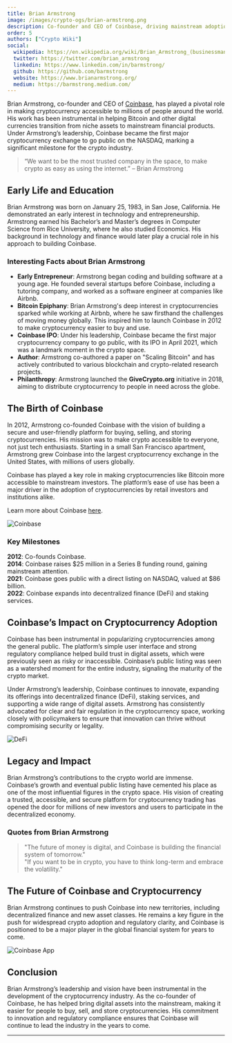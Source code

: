 ```yaml
---
title: Brian Armstrong
image: /images/crypto-ogs/brian-armstrong.png
description: Co-founder and CEO of Coinbase, driving mainstream adoption of cryptocurrency.
order: 5
authors: ["Crypto Wiki"]
social:
  wikipedia: https://en.wikipedia.org/wiki/Brian_Armstrong_(businessman)
  twitter: https://twitter.com/brian_armstrong
  linkedin: https://www.linkedin.com/in/barmstrong/
  github: https://github.com/barmstrong
  website: https://www.brianarmstrong.org/
  medium: https://barmstrong.medium.com/
---
```


Brian Armstrong, co-founder and CEO of [Coinbase](/exchanges/coinbase), has played a pivotal role in making cryptocurrency accessible to millions of people around the world. His work has been instrumental in helping Bitcoin and other digital currencies transition from niche assets to mainstream financial products. Under Armstrong’s leadership, Coinbase became the first major cryptocurrency exchange to go public on the NASDAQ, marking a significant milestone for the crypto industry.

> “We want to be the most trusted company in the space, to make crypto as easy as using the internet.” – Brian Armstrong

## Early Life and Education

Brian Armstrong was born on January 25, 1983, in San Jose, California. He demonstrated an early interest in technology and entrepreneurship. Armstrong earned his Bachelor’s and Master’s degrees in Computer Science from Rice University, where he also studied Economics. His background in technology and finance would later play a crucial role in his approach to building Coinbase.

### Interesting Facts about Brian Armstrong

- **Early Entrepreneur**: Armstrong began coding and building software at a young age. He founded several startups before Coinbase, including a tutoring company, and worked as a software engineer at companies like Airbnb.
- **Bitcoin Epiphany**: Brian Armstrong's deep interest in cryptocurrencies sparked while working at Airbnb, where he saw firsthand the challenges of moving money globally. This inspired him to launch Coinbase in 2012 to make cryptocurrency easier to buy and use.
- **Coinbase IPO**: Under his leadership, Coinbase became the first major cryptocurrency company to go public, with its IPO in April 2021, which was a landmark moment in the crypto space.
- **Author**: Armstrong co-authored a paper on "Scaling Bitcoin" and has actively contributed to various blockchain and crypto-related research projects.
- **Philanthropy**: Armstrong launched the **GiveCrypto.org** initiative in 2018, aiming to distribute cryptocurrency to people in need across the globe.

## The Birth of Coinbase

In 2012, Armstrong co-founded Coinbase with the vision of building a secure and user-friendly platform for buying, selling, and storing cryptocurrencies. His mission was to make crypto accessible to everyone, not just tech enthusiasts. Starting in a small San Francisco apartment, Armstrong grew Coinbase into the largest cryptocurrency exchange in the United States, with millions of users globally.

Coinbase has played a key role in making cryptocurrencies like Bitcoin more accessible to mainstream investors. The platform’s ease of use has been a major driver in the adoption of cryptocurrencies by retail investors and institutions alike.

Learn more about Coinbase [here](/exchanges/coinbase).

![Coinbase](/images/exchanges/coinbase.png)

### Key Milestones

**2012**: Co-founds Coinbase.  
**2014**: Coinbase raises $25 million in a Series B funding round, gaining mainstream attention.  
**2021**: Coinbase goes public with a direct listing on NASDAQ, valued at $86 billion.  
**2022**: Coinbase expands into decentralized finance (DeFi) and staking services.

## Coinbase’s Impact on Cryptocurrency Adoption

Coinbase has been instrumental in popularizing cryptocurrencies among the general public. The platform’s simple user interface and strong regulatory compliance helped build trust in digital assets, which were previously seen as risky or inaccessible. Coinbase’s public listing was seen as a watershed moment for the entire industry, signaling the maturity of the crypto market.

Under Armstrong’s leadership, Coinbase continues to innovate, expanding its offerings into decentralized finance (DeFi), staking services, and supporting a wide range of digital assets. Armstrong has consistently advocated for clear and fair regulation in the cryptocurrency space, working closely with policymakers to ensure that innovation can thrive without compromising security or legality.

![DeFi](/images/posts/defi.jpg)

## Legacy and Impact

Brian Armstrong’s contributions to the crypto world are immense. Coinbase’s growth and eventual public listing have cemented his place as one of the most influential figures in the crypto space. His vision of creating a trusted, accessible, and secure platform for cryptocurrency trading has opened the door for millions of new investors and users to participate in the decentralized economy.

### Quotes from Brian Armstrong

> "The future of money is digital, and Coinbase is building the financial system of tomorrow."  
> "If you want to be in crypto, you have to think long-term and embrace the volatility."

## The Future of Coinbase and Cryptocurrency

Brian Armstrong continues to push Coinbase into new territories, including decentralized finance and new asset classes. He remains a key figure in the push for widespread crypto adoption and regulatory clarity, and Coinbase is positioned to be a major player in the global financial system for years to come.

![Coinbase App](/images/posts/trading.jpg)

## Conclusion

Brian Armstrong’s leadership and vision have been instrumental in the development of the cryptocurrency industry. As the co-founder of Coinbase, he has helped bring digital assets into the mainstream, making it easier for people to buy, sell, and store cryptocurrencies. His commitment to innovation and regulatory compliance ensures that Coinbase will continue to lead the industry in the years to come.

---
